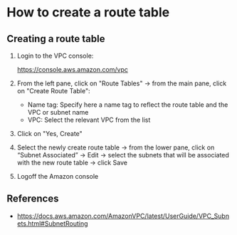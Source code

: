 # How to create a route table

## Creating a route table

1. Login to the VPC console:

   https://console.aws.amazon.com/vpc

2. From the left pane, click on "Route Tables" -> from the main pane, click on "Create Route Table":

   + Name tag: Specify here a name tag to reflect the route table and the VPC or subnet name
   + VPC: Select the relevant VPC from the list

3. Click on "Yes, Create"

4. Select the newly create route table -> from the lower pane, click on “Subnet Associated” -> Edit -> select the subnets that will be associated with the new route table -> click Save

5. Logoff the Amazon console



## References

+ https://docs.aws.amazon.com/AmazonVPC/latest/UserGuide/VPC_Subnets.html#SubnetRouting